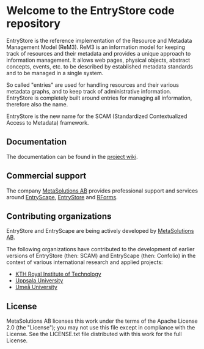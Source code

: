 # Welcome to the EntryStore code repository

EntryStore is the reference implementation of the Resource and Metadata Management Model (ReM3). ReM3 is an information model for keeping track of resources and their metadata and provides a unique approach to information management. It allows web pages, physical objects, abstract concepts, events, etc. to be described by established metadata standards and to be managed in a single system.

So called "entries" are used for handling resources and their various metadata graphs, and to keep track of administrative information. EntryStore is completely built around entries for managing all information, therefore also the name.

EntryStore is the new name for the SCAM (Standardized Contextualized Access to Metadata) framework.

## Documentation

The documentation can be found in the [project wiki](https://bitbucket.org/metasolutions/entrystore/wiki/).

## Commercial support

The company [MetaSolutions AB](http://www.metasolutions.se) provides professional support and services around [EntryScape](http://www.entryscape.com), [EntryStore](http://www.entrystore.org) and [RForms](https://bitbucket.org/metasolutions/rforms).

## Contributing organizations

EntryStore and EntryScape are being actively developed by [MetaSolutions AB](http://www.metasolutions.se).

The following organizations have contributed to the development of earlier versions of EntryStore (then: SCAM) and EntryScape (then: Confolio) in the context of various international research and applied projects:

  * [KTH Royal Institute of Technology](http://www.kth.se)
  * [Uppsala University](http://www.uu.se)
  * [Umeå University](http://www.umu.se)

## License

MetaSolutions AB licenses this work under the terms of the Apache License 2.0 (the "License"); you may not use this file except in compliance with the License. See the LICENSE.txt file distributed with this work for the full License.
